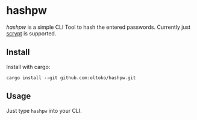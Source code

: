 # hashpw

*hashpw* is a simple CLI Tool to hash the entered passwords. Currently just [scrypt](https://en.wikipedia.org/wiki/Scrypt) is supported.

## Install

Install with cargo:
```
cargo install --git github.com:oltoko/hashpw.git
```

## Usage

Just type `hashpw` into your CLI.
